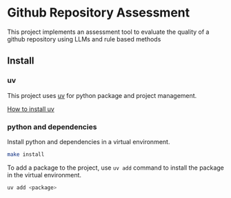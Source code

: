 # Github Repository Assessment 

This project implements an assessment tool to evaluate the quality of a github repository using LLMs and rule based methods


## Install

### uv

This project uses [uv](https://docs.astral.sh/uv) for python package and project management.

[How to install uv](https://docs.astral.sh/uv/getting-started/installation/)

### python and dependencies

Install python and dependencies in a virtual environment.

```bash
make install
```

To add a package to the project, use `uv add` command to install the package in the virtual environment.

```bash
uv add <package>
```